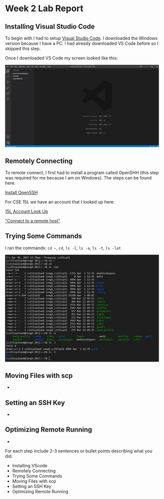 # Week 2 Lab Report

## Installing Visual Studio Code

To begin with I had to setup [Visual Studio Code](https://code.visualstudio.com/). I downloaded the Windows version because I have a PC. I had already downloaded VS Code before so I skipped this step. 

Once I downloaded VS Code my screen looked like this: 

![VS Code](VSC-downloaded.jpg)

## Remotely Connecting
To remote connect, I first had to install a program called OpenSHH (this step was required for me because I am on Windows). The steps can be found here: 

[Install OpenSSH](https://docs.microsoft.com/en-us/windows-server/administration/openssh/openssh_install_firstuse)

For CSE 15L we have an account that I looked up here: 

[15L Account Look Up](https://sdacs.ucsd.edu/~icc/index.php)

["Connect to a remote host"](https://docs.microsoft.com/en-us/windows-server/administration/openssh/openssh_install_firstuse)


## Trying Some Commands
I ran the commands: `cd ~`, `cd`, `ls -l`, `ls -a`, `ls -t`, `ls -lat`  

![commands](part4.jpg)

## Moving Files with scp
* 
## Setting an SSH Key 
* 
## Optimizing Remote Running
* 
For each step include 2-3 sentences or bullet points describing what you did.
* Installing VScode
* Remotely Connecting
* Trying Some Commands
* Moving Files with scp
* Setting an SSH Key
* Optimizing Remote Running

